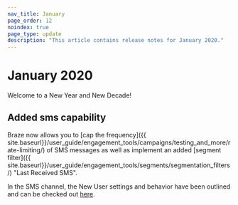 ```yaml
---
nav_title: January
page_order: 12
noindex: true
page_type: update
description: "This article contains release notes for January 2020."
---
```

# January 2020

Welcome to a New Year and New Decade! 

## Added sms capability

Braze now allows you to [cap the frequency]({{ site.baseurl}}/user_guide/engagement_tools/campaigns/testing_and_more/rate-limiting/) of SMS messages as well as implement an added [segment filter]({{ site.baseurl}}/user_guide/engagement_tools/segments/segmentation_filters/) "Last Received SMS".

In the SMS channel, the New User settings and behavior have been outlined and can be checked out [here](/docs/user_guide/message_building_by_channel/sms/keywords/).

